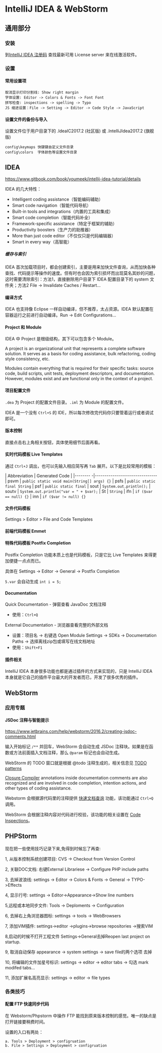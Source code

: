 # IntelliJ IDEA &amp; WebStorm

## 通用部分

### 安装

到[IntelliJ IDEA 注册码](http://idea.lanyus.com/) 查找最新可用 License server 来在线激活软件。

### 设置

#### 常用设置项

```text
取消显示打印分割线: Show right margin
字体设置: Editor -> Colors & Fonts -> Font Font
拼写检查: inspections -> spelling -> Typo
JS 缩进设置：File -> Setting -> Editor -> Code Style -> JavaScript
```

#### 设置文件的备份与导入

设置文件位于用户目录下的 .IdeaIC2017.2 (社区版) 或 .IntelliJIdea2017.2 (旗舰版)

```text
config\keymaps 快键键自定义文件目录
config\colors  字体颜色等设置文件目录
```


## IDEA

https://www.gitbook.com/book/youmeek/intellij-idea-tutorial/details

IDEA 的几大特性：
  * Intelligent coding assistance（智能编码辅助）
  * Smart code navigation（智能代码导航）
  * Built-in tools and integrations（内置的工具和集成）
  * Smart code completion（智能代码补全）
  * Framework-specific assistance（特定于框架的辅助）
  * Productivity boosters（生产力的助推器）
  * More than just code editor（不仅仅只是代码编辑器）
  * Smart in every way（高智能）

##### 缓存与索引

IDEA 首次加载项目时，都会创建索引，主要是用来加快文件查询，从而加快各种查找、代码提示等操作的速度。但有时也会因为索引损坏而出现莫名其妙的问题，这时需要清除索引：方法1，直接删除用户目录下 IDEA 配置目录下的 system 文件夹；方法2 File -> Invalidate Caches / Restart...

#### 编译方式

IDEA 也支持像 Eclipse 一样自动编译，但不推荐，太占资源。IDEA 默认配置在容器运行之前进行自动编译。Run -> Edit Configurations...

#### Project 和 Module

IDEA 中 Project 是根级结构，其下可以包含多个 Module。

A project is an organizational unit that represents a complete software solution. It serves as a basis for coding assistance, bulk refactoring, coding style consistency, etc.

Modules contain everything that is required for their specific tasks: source code, build scripts, unit tests, deployment descriptors, and documentation. However, modules exist and are functional only in the context of a project.

#### 项目配置文件

`.dea` 为 Project 的配置文件目录。`.iml` 为 Module 的配置文件。

IDEA 是一个没有 `Ctrl+S` 的 IDE，所以每次修改完代码你只要管着运行或者调试即可。

#### 版本控制

直接点击右上角相关按钮，具体使用细节后面再看。

#### 实时代码模板 Live Templates

通过 `Ctrl+J` 调出，也可以先输入相应简写再 `Tab` 展开。以下是比较常用的模板：

| Abbreviation | Generated Code |
|--------     -|--------------------------------
| psvm  | `public static void main(String[] args) {}`
| psfs  | `public static final String`
| psf   | `public static final`
| sout  | `System.out.println();`
| soutv | `System.out.println("var = " + $var);`
| St    | `String`
| ifn   | `if ($var == null) {}`
| inn   | `if ($var != null) {}`

#### 文件代码模板

Settings > Editor > File and Code Templates

#### 前端代码模板 Emmet

#### 特殊代码模板 Postfix Completion

Postfix Completion 功能本质上也是代码模板，只是它比 Live Templates 来得更加便捷一点点而已。

具体在 Settings -> Editor -> General -> Postfix Completion

`5.var` 会自动生成 `int i = 5;`

#### Documentation

Quick Documentation - 弹窗查看 JavaDoc 文档注释
  * 使用：`Ctrl+Q`

External Documentation - 浏览器查看完整的外部文档
  * 设置：项目名 -> 右键选 Open Module Settings -> SDKs -> Documentation Paths -> 选择离线zip包或填写在线文档地址
  * 使用：`Shift+F1`

#### 插件相关

IntelliJ IDEA 本身很多功能也都是通过插件的方式来实现的，只是 IntelliJ IDEA 本身就是它自己的插件平台最大的开发者而已，开发了很多优秀的插件。


## WebStorm

### 应用专题

#### JSDoc 注释与智能提示

https://www.jetbrains.com/help/webstorm/2016.2/creating-jsdoc-comments.html

输入开始标记 `/**` 并回车，WebStorm 会自动生成 JSDoc 注释块。如果是在函数或方法前面插入文档注释，那么 `@param` 标记也会自动生成。

WebStorm 的 TODO 窗口就是根据 @todo 注释生成的，相关信息见 [TODO patterns](https://www.jetbrains.com/help/webstorm/2016.2/defining-todo-patterns-and-filters.html)

[Closure Compiler](https://developers.google.com/closure/compiler/docs/js-for-compiler)
annotations inside documentation comments are also recognized and are involved
in code completion, intention actions, and other types of coding assistance.

Webstorm 会根据源代码里的注释提供 [快速文档查询](https://www.jetbrains.com/help/webstorm/2016.2/viewing-inline-documentation.html) 功能，该功能通过 `Ctrl+Q` 调用。

WebStorm 会根据注释内容对代码进行校验，该功能的相关设置在 [Code Inspections](https://www.jetbrains.com/help/webstorm/2016.2/code-inspection.html)。


## PHPStorm

现在把一些使用技巧记录下来,免得到时候忘了再查:

1, 从版本控制系统创建项目:
CVS -> Checkout from Version Control

2, 关联DOC文档:
右键External Librariese -> Configure PHP include paths

3, 去掉波浪线:
settings -> Editor -> Colors & Fonts -> General -> TYPO->Effects

4, 显示行号:
settings -> Editor->Appearance->Show line numbers 

5,远程或本地同步文件:
Tools -> Deploments -> Configuration

6, 去掉右上角浏览器图标:
settings -> tools -> WebBrowsers

7, 添加VIM插件:
settings->editor ->plugins->browse repositories ->搜索VIM

8,启动的时候不打开工程文件
Settings->General去掉Reopen last project on startup.

9, 取消自动保存
appearance -> system settings -> save file的两个选项 去掉

10, 将编辑的文件加星号标识:
settings -> editor -> editor tabs -> 勾选 mark modifed tabs…

11, 添加扩展名高亮显示:
settings -> editor -> file types

### 各类技巧

#### 配置 FTP 快速同步代码

在 Webstorm/Phpstorm 中操作 FTP 能找到原来版本控制的感觉。唯一的缺点是打开链接要稍费时间。

设置的入口有两处：
```text
a. Tools > Deployment > configruation
b. File > Settings > Deployment > configruation
```
